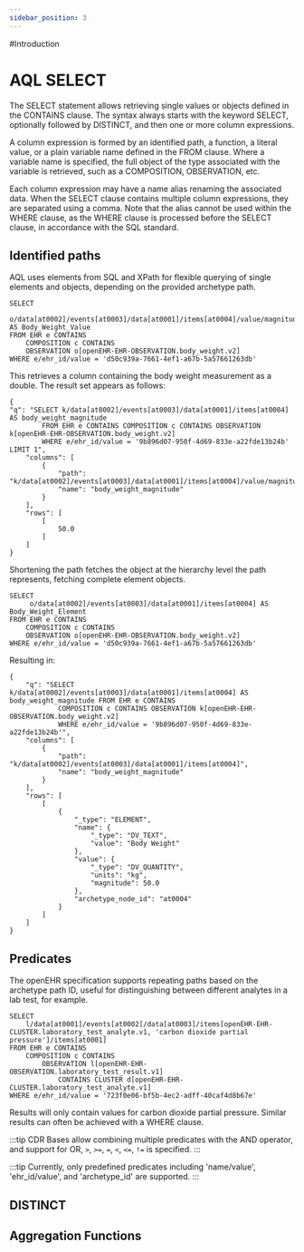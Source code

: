 ```yaml
---
sidebar_position: 3
---
```


#Introduction

# AQL SELECT

The SELECT statement allows retrieving single values or objects defined in the CONTAINS clause. The syntax always starts with the keyword SELECT, optionally followed by DISTINCT, and then one or more column expressions.

A column expression is formed by an identified path, a function, a literal value, or a plain variable name defined in the FROM clause. Where a variable name is specified, the full object of the type associated with the variable is retrieved, such as a COMPOSITION, OBSERVATION, etc.

Each column expression may have a name alias renaming the associated data. When the SELECT clause contains multiple column expressions, they are separated using a comma. Note that the alias cannot be used within the WHERE clause, as the WHERE clause is processed before the SELECT clause, in accordance with the SQL standard.

## Identified paths

AQL uses elements from SQL and XPath for flexible querying of single elements and objects, depending on the provided archetype path.

```
SELECT
     o/data[at0002]/events[at0003]/data[at0001]/items[at0004]/value/magnitude AS Body_Weight_Value
FROM EHR e CONTAINS
    COMPOSITION c CONTAINS
    OBSERVATION o[openEHR-EHR-OBSERVATION.body_weight.v2]
WHERE e/ehr_id/value = 'd50c939a-7661-4ef1-a67b-5a57661263db'
```

This retrieves a column containing the body weight measurement as a double. The result set appears as follows:

```
{
"q": "SELECT k/data[at0002]/events[at0003]/data[at0001]/items[at0004] AS body_weight_magnitude
        FROM EHR e CONTAINS COMPOSITION c CONTAINS OBSERVATION k[openEHR-EHR-OBSERVATION.body_weight.v2]
        WHERE e/ehr_id/value = '9b896d07-950f-4d69-833e-a22fde13b24b' LIMIT 1",
    "columns": [
        {
            "path": "k/data[at0002]/events[at0003]/data[at0001]/items[at0004]/value/magnitude",
            "name": "body_weight_magnitude"
        }
    ],
    "rows": [
        [
            50.0
        ]
    ]
}
```

Shortening the path fetches the object at the hierarchy level the path represents, fetching complete element objects.

```
SELECT
     o/data[at0002]/events[at0003]/data[at0001]/items[at0004] AS Body_Weight_Element
FROM EHR e CONTAINS
    COMPOSITION c CONTAINS
    OBSERVATION o[openEHR-EHR-OBSERVATION.body_weight.v2]
WHERE e/ehr_id/value = 'd50c939a-7661-4ef1-a67b-5a57661263db'
```

Resulting in:

```
{
    "q": "SELECT k/data[at0002]/events[at0003]/data[at0001]/items[at0004] AS body_weight_magnitude FROM EHR e CONTAINS
            COMPOSITION c CONTAINS OBSERVATION k[openEHR-EHR-OBSERVATION.body_weight.v2]
            WHERE e/ehr_id/value = '9b896d07-950f-4d69-833e-a22fde13b24b'",
    "columns": [
        {
            "path": "k/data[at0002]/events[at0003]/data[at0001]/items[at0004]",
            "name": "body_weight_magnitude"
        }
    ],
    "rows": [
        [
            {
                "_type": "ELEMENT",
                "name": {
                    "_type": "DV_TEXT",
                    "value": "Body Weight"
                },
                "value": {
                    "_type": "DV_QUANTITY",
                    "units": "kg",
                    "magnitude": 50.0
                },
                "archetype_node_id": "at0004"
            }
        ]
    ]
}
```

## Predicates

The openEHR specification supports repeating paths based on the archetype path ID, useful for distinguishing between different analytes in a lab test, for example.

```
SELECT
    l/data[at0001]/events[at0002]/data[at0003]/items[openEHR-EHR-CLUSTER.laboratory_test_analyte.v1, 'carbon dioxide partial pressure']/items[at0001]
FROM EHR e CONTAINS
    COMPOSITION c CONTAINS
        OBSERVATION l[openEHR-EHR-OBSERVATION.laboratory_test_result.v1]
            CONTAINS CLUSTER d[openEHR-EHR-CLUSTER.laboratory_test_analyte.v1]
WHERE e/ehr_id/value = '723f0e06-bf5b-4ec2-adff-40caf4d8b67e'
```

Results will only contain values for carbon dioxide partial pressure. Similar results can often be achieved with a WHERE clause.

:::tip
CDR Bases allow combining multiple predicates with the AND operator, and support for OR, `>`, `>=`, `=`, `<`, `<=`, `!=` is specified.
:::

:::tip
Currently, only predefined predicates including 'name/value', 'ehr_id/value', and 'archetype_id' are supported.
:::

## DISTINCT

## Aggregation Functions
